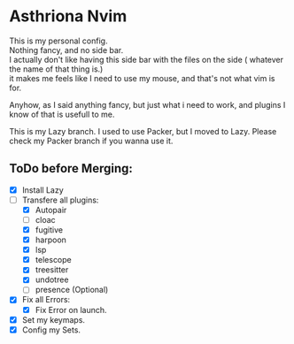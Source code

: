 # Asthriona Nvim
This is my personal config.  
Nothing fancy, and no side bar.  
I actually don't like having this side bar with the files on the side ( whatever the name of that thing is.)  
it makes me feels like I need to use my mouse, and that's not what vim is for.  
  
Anyhow, as I said anything fancy, but just what i need to work, and plugins I know of that is usefull to me.  
  
This is my Lazy branch. 
I used to use Packer, but I moved to Lazy. 
Please check my Packer branch if you wanna use it. 

## ToDo before Merging:
- [x] Install Lazy
- [ ] Transfere all plugins: 
    - [x] Autopair
    - [ ] cloac
    - [x] fugitive
    - [x] harpoon
    - [x] lsp
    - [x] telescope
    - [x] treesitter
    - [x] undotree
    - [ ] presence (Optional)
- [x] Fix all Errors: 
    - [x] Fix Error on launch.
- [x] Set my keymaps.
- [x] Config my Sets.
